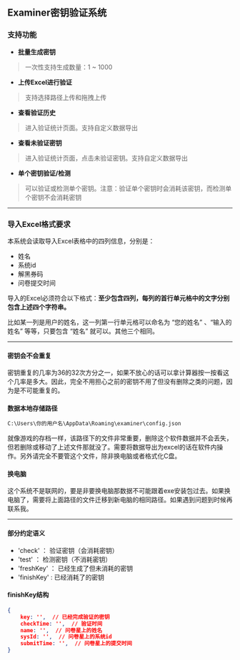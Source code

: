 ## Examiner密钥验证系统



### 支持功能

- **批量生成密钥**
> 一次性支持生成数量：1 ~ 1000
- **上传Excel进行验证**
> 支持选择路径上传和拖拽上传
- **查看验证历史**
> 进入验证统计页面。支持自定义数据导出
- **查看未验证密钥**
> 进入验证统计页面，点击未验证密钥。支持自定义数据导出
- **单个密钥验证/检测**
> 可以验证或检测单个密钥。注意：验证单个密钥时会消耗该密钥，而检测单个密钥不会消耗密钥

---

### 导入Excel格式要求

本系统会读取导入Excel表格中的四列信息，分别是：
- 姓名
- 系统id
- 解黑券码
- 问卷提交时间

导入的Excel必须符合以下格式：**至少包含四列，每列的首行单元格中的文字分别包含上述四个字符串。**

比如某一列是用户的姓名，这一列第一行单元格可以命名为 “您的姓名” 、“输入的姓名” 等等，只要包含 “姓名” 就可以。其他三个相同。

---

#### 密钥会不会重复

密钥重复的几率为36的32次方分之一，如果不放心的话可以拿计算器按一按看这个几率是多大。因此，完全不用担心之前的密钥不用了但没有删除之类的问题，因为是不可能重复的。

#### 数据本地存储路径
```bash
C:\Users\你的用户名\AppData\Roaming\examiner\config.json
```
就像游戏的存档一样，该路径下的文件非常重要，删除这个软件数据并不会丢失，但若删除或移动了上述文件那就没了。需要将数据导出为excel的话在软件内操作。另外请完全不要管这个文件，除非换电脑或者格式化C盘。

#### 换电脑

这个系统不是联网的，要是非要换电脑那数据不可能跟着exe安装包过去。如果换电脑了，需要将上面路径的文件迁移到新电脑的相同路径。如果遇到问题到时候再联系我。

---

#### 部分约定语义

- 'check' ： 验证密钥（会消耗密钥）
- 'test' ： 检测密钥（不消耗密钥）
- 'freshKey' ： 已经生成了但未消耗的密钥
- 'finishKey' : 已经消耗了的密钥

#### finishKey结构

```json
{
    key: '',  // 已经完成验证的密钥
    checkTime: '',  // 验证时间
    name: '',  // 问卷星上的姓名
    sysId: '',  // 问卷星上的系统id
    submitTime: '',  // 问卷星上的提交时间
}
```







